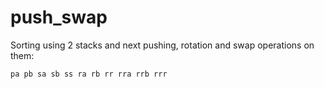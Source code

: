 # push_swap

Sorting using 2 stacks and next pushing, rotation and swap operations on them:
```
pa pb sa sb ss ra rb rr rra rrb rrr
```
